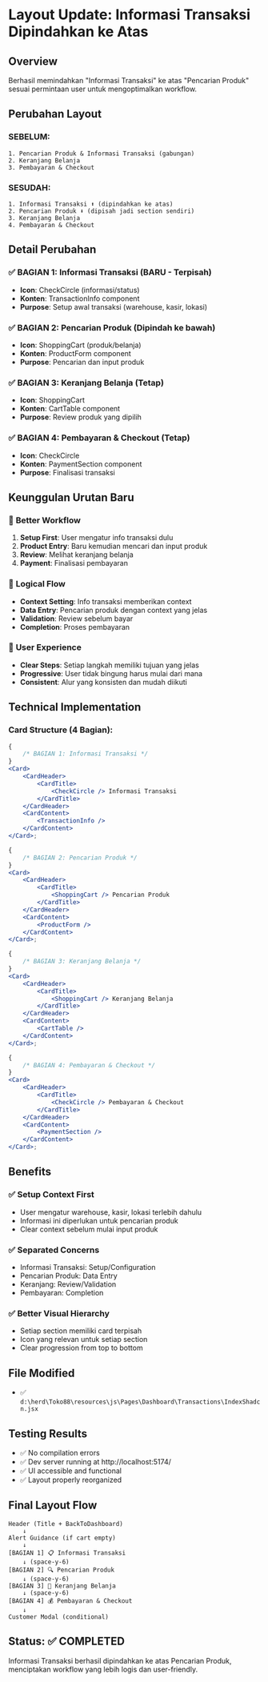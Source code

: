 # Layout Update: Informasi Transaksi Dipindahkan ke Atas

## Overview

Berhasil memindahkan "Informasi Transaksi" ke atas "Pencarian Produk" sesuai permintaan user untuk mengoptimalkan workflow.

## Perubahan Layout

### SEBELUM:

```
1. Pencarian Produk & Informasi Transaksi (gabungan)
2. Keranjang Belanja
3. Pembayaran & Checkout
```

### SESUDAH:

```
1. Informasi Transaksi ⬆️ (dipindahkan ke atas)
2. Pencarian Produk ⬇️ (dipisah jadi section sendiri)
3. Keranjang Belanja
4. Pembayaran & Checkout
```

## Detail Perubahan

### ✅ **BAGIAN 1: Informasi Transaksi** (BARU - Terpisah)

-   **Icon**: CheckCircle (informasi/status)
-   **Konten**: TransactionInfo component
-   **Purpose**: Setup awal transaksi (warehouse, kasir, lokasi)

### ✅ **BAGIAN 2: Pencarian Produk** (Dipindah ke bawah)

-   **Icon**: ShoppingCart (produk/belanja)
-   **Konten**: ProductForm component
-   **Purpose**: Pencarian dan input produk

### ✅ **BAGIAN 3: Keranjang Belanja** (Tetap)

-   **Icon**: ShoppingCart
-   **Konten**: CartTable component
-   **Purpose**: Review produk yang dipilih

### ✅ **BAGIAN 4: Pembayaran & Checkout** (Tetap)

-   **Icon**: CheckCircle
-   **Konten**: PaymentSection component
-   **Purpose**: Finalisasi transaksi

## Keunggulan Urutan Baru

### 🎯 **Better Workflow**

1. **Setup First**: User mengatur info transaksi dulu
2. **Product Entry**: Baru kemudian mencari dan input produk
3. **Review**: Melihat keranjang belanja
4. **Payment**: Finalisasi pembayaran

### 🎯 **Logical Flow**

-   **Context Setting**: Info transaksi memberikan context
-   **Data Entry**: Pencarian produk dengan context yang jelas
-   **Validation**: Review sebelum bayar
-   **Completion**: Proses pembayaran

### 🎯 **User Experience**

-   **Clear Steps**: Setiap langkah memiliki tujuan yang jelas
-   **Progressive**: User tidak bingung harus mulai dari mana
-   **Consistent**: Alur yang konsisten dan mudah diikuti

## Technical Implementation

### Card Structure (4 Bagian):

```jsx
{
    /* BAGIAN 1: Informasi Transaksi */
}
<Card>
    <CardHeader>
        <CardTitle>
            <CheckCircle /> Informasi Transaksi
        </CardTitle>
    </CardHeader>
    <CardContent>
        <TransactionInfo />
    </CardContent>
</Card>;

{
    /* BAGIAN 2: Pencarian Produk */
}
<Card>
    <CardHeader>
        <CardTitle>
            <ShoppingCart /> Pencarian Produk
        </CardTitle>
    </CardHeader>
    <CardContent>
        <ProductForm />
    </CardContent>
</Card>;

{
    /* BAGIAN 3: Keranjang Belanja */
}
<Card>
    <CardHeader>
        <CardTitle>
            <ShoppingCart /> Keranjang Belanja
        </CardTitle>
    </CardHeader>
    <CardContent>
        <CartTable />
    </CardContent>
</Card>;

{
    /* BAGIAN 4: Pembayaran & Checkout */
}
<Card>
    <CardHeader>
        <CardTitle>
            <CheckCircle /> Pembayaran & Checkout
        </CardTitle>
    </CardHeader>
    <CardContent>
        <PaymentSection />
    </CardContent>
</Card>;
```

## Benefits

### ✅ **Setup Context First**

-   User mengatur warehouse, kasir, lokasi terlebih dahulu
-   Informasi ini diperlukan untuk pencarian produk
-   Clear context sebelum mulai input produk

### ✅ **Separated Concerns**

-   Informasi Transaksi: Setup/Configuration
-   Pencarian Produk: Data Entry
-   Keranjang: Review/Validation
-   Pembayaran: Completion

### ✅ **Better Visual Hierarchy**

-   Setiap section memiliki card terpisah
-   Icon yang relevan untuk setiap section
-   Clear progression from top to bottom

## File Modified

-   ✅ `d:\herd\Toko88\resources\js\Pages\Dashboard\Transactions\IndexShadcn.jsx`

## Testing Results

-   ✅ No compilation errors
-   ✅ Dev server running at http://localhost:5174/
-   ✅ UI accessible and functional
-   ✅ Layout properly reorganized

## Final Layout Flow

```
Header (Title + BackToDashboard)
    ↓
Alert Guidance (if cart empty)
    ↓
[BAGIAN 1] 📋 Informasi Transaksi
    ↓ (space-y-6)
[BAGIAN 2] 🔍 Pencarian Produk
    ↓ (space-y-6)
[BAGIAN 3] 🛒 Keranjang Belanja
    ↓ (space-y-6)
[BAGIAN 4] 💰 Pembayaran & Checkout
    ↓
Customer Modal (conditional)
```

## Status: ✅ COMPLETED

Informasi Transaksi berhasil dipindahkan ke atas Pencarian Produk, menciptakan workflow yang lebih logis dan user-friendly.
